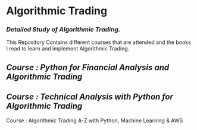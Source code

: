 # **Algorithmic Trading**
### *Detailed Study of Algorithmic Trading.*
This Repository Contains different courses that are attended and the books I read to learn and implement Algorithmic Trading.

## ***Course : Python for Financial Analysis and Algorithmic Trading***

## ***Course : Technical Analysis with Python for Algorithmic Trading***


Course : Algorithmic Trading A-Z with Python, Machine Learning & AWS
